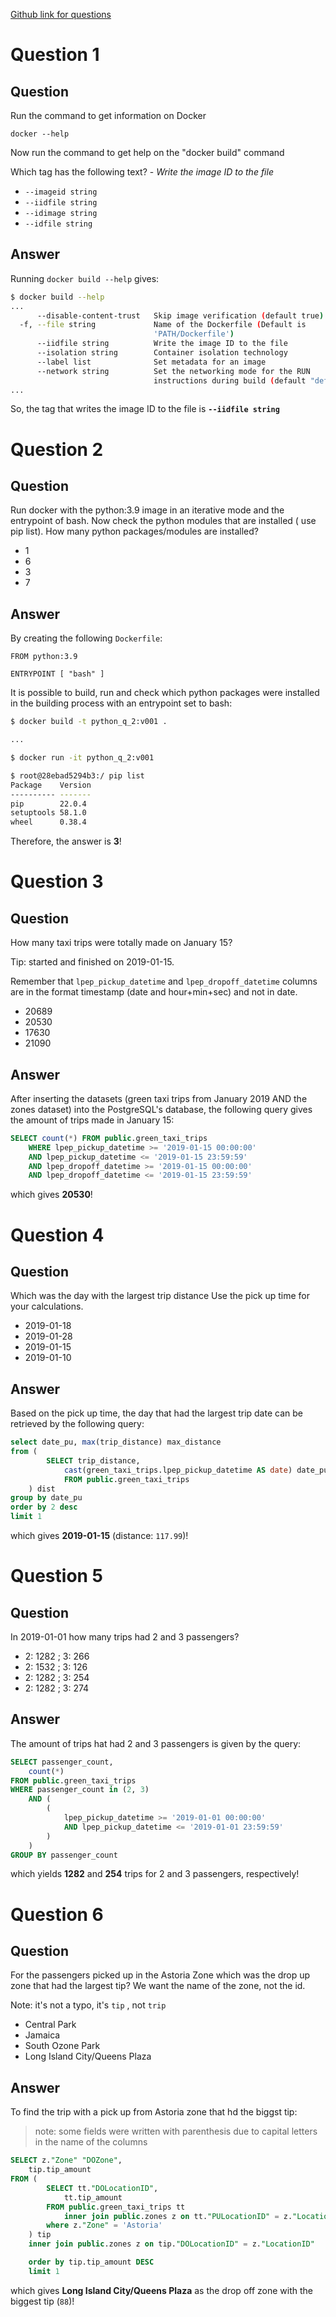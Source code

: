 [Github link for questions](https://github.com/DataTalksClub/data-engineering-zoomcamp/blob/main/cohorts/2023/week_1_docker_sql/homework.md)

# Question 1

## Question

Run the command to get information on Docker 

```docker --help```

Now run the command to get help on the "docker build" command

Which tag has the following text? - *Write the image ID to the file* 

- `--imageid string`
- `--iidfile string`
- `--idimage string`
- `--idfile string`

## Answer

Running `docker build --help` gives: 

```bash
$ docker build --help
...
      --disable-content-trust   Skip image verification (default true)
  -f, --file string             Name of the Dockerfile (Default is
                                'PATH/Dockerfile')
      --iidfile string          Write the image ID to the file
      --isolation string        Container isolation technology
      --label list              Set metadata for an image
      --network string          Set the networking mode for the RUN
                                instructions during build (default "default")
...
```

So, the tag that writes the image ID to the file is **`--iidfile string`**

# Question 2

## Question

Run docker with the python:3.9 image in an iterative mode and the entrypoint of bash.
Now check the python modules that are installed ( use pip list). 
How many python packages/modules are installed?

- 1
- 6
- 3
- 7

## Answer

By creating the following `Dockerfile`:

```Docker
FROM python:3.9

ENTRYPOINT [ "bash" ]
```

It is possible to build, run and check which python  packages were installed in the building process with an entrypoint set to bash:

```bash
$ docker build -t python_q_2:v001 .

...

$ docker run -it python_q_2:v001

$ root@28ebad5294b3:/ pip list
Package    Version
---------- -------
pip        22.0.4
setuptools 58.1.0
wheel      0.38.4
```

Therefore, the answer is **3**!

# Question 3

## Question

How many taxi trips were totally made on January 15?

Tip: started and finished on 2019-01-15. 

Remember that `lpep_pickup_datetime` and `lpep_dropoff_datetime` columns are in the format timestamp (date and hour+min+sec) and not in date.

- 20689
- 20530
- 17630
- 21090

## Answer

After inserting the datasets (green taxi trips from January 2019 AND the zones dataset) into the PostgreSQL's database, the following query gives the amount of trips made in January 15:

```sql
SELECT count(*) FROM public.green_taxi_trips
    WHERE lpep_pickup_datetime >= '2019-01-15 00:00:00' 
    AND lpep_pickup_datetime <= '2019-01-15 23:59:59'
    AND lpep_dropoff_datetime >= '2019-01-15 00:00:00' 
    AND lpep_dropoff_datetime <= '2019-01-15 23:59:59'
```

which gives **20530**!

# Question 4

## Question

Which was the day with the largest trip distance
Use the pick up time for your calculations.

- 2019-01-18
- 2019-01-28
- 2019-01-15
- 2019-01-10

## Answer

Based on the pick up time, the day that had the largest trip date can be retrieved by the following query:

```sql
select date_pu, max(trip_distance) max_distance
from (
        SELECT trip_distance,
            cast(green_taxi_trips.lpep_pickup_datetime AS date) date_pu
            FROM public.green_taxi_trips
    ) dist
group by date_pu
order by 2 desc
limit 1
```
which gives **2019-01-15** (distance: `117.99`)!

# Question 5

## Question

In 2019-01-01 how many trips had 2 and 3 passengers?
 
- 2: 1282 ; 3: 266
- 2: 1532 ; 3: 126
- 2: 1282 ; 3: 254
- 2: 1282 ; 3: 274

## Answer

The amount of trips hat had 2 and 3 passengers is given by the query:

```sql
SELECT passenger_count,
    count(*)
FROM public.green_taxi_trips
WHERE passenger_count in (2, 3)
    AND (
        (
            lpep_pickup_datetime >= '2019-01-01 00:00:00'
            AND lpep_pickup_datetime <= '2019-01-01 23:59:59'
        )
    )
GROUP BY passenger_count
```
which yields **1282** and **254** trips for 2 and 3 passengers, respectively!

# Question 6

## Question

For the passengers picked up in the Astoria Zone which was the drop up zone that had the largest tip?
We want the name of the zone, not the id.

Note: it's not a typo, it's `tip` , not `trip`

- Central Park
- Jamaica
- South Ozone Park
- Long Island City/Queens Plaza

## Answer

To find the trip with a pick up from Astoria zone that hd the biggst tip:

> note: some fields were written with parenthesis due to capital letters in the name of the columns

```sql
SELECT z."Zone" "DOZone",
    tip.tip_amount
FROM (
        SELECT tt."DOLocationID",
            tt.tip_amount
        FROM public.green_taxi_trips tt
            inner join public.zones z on tt."PULocationID" = z."LocationID"
        where z."Zone" = 'Astoria'
    ) tip
    inner join public.zones z on tip."DOLocationID" = z."LocationID"

    order by tip.tip_amount DESC
    limit 1
```

which gives **Long Island City/Queens Plaza** as the drop off zone with the biggest tip (`88`)!